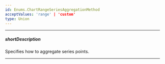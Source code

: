 ```yaml
---
id: Enums.ChartRangeSeriesAggregationMethod
acceptValues: 'range' | 'custom'
type: Union
---
```

---
##### shortDescription
Specifies how to aggregate series points.

---
<!--
dxChartSeriesTypes.RangeAreaSeries.aggregation.method(/api-reference/10 UI Components/dxChart/5 Series Types/RangeAreaSeries/aggregation/method.md)(viz/chart.d.ts)
dxChartSeriesTypes.RangeBarSeries.aggregation.method(/api-reference/10 UI Components/dxChart/5 Series Types/RangeBarSeries/aggregation/method.md)(viz/chart.d.ts)
-->